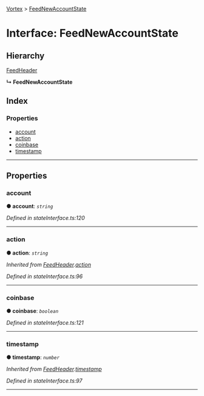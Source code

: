 [Vortex](../README.md) > [FeedNewAccountState](../interfaces/feednewaccountstate.md)

# Interface: FeedNewAccountState

## Hierarchy

 [FeedHeader](feedheader.md)

**↳ FeedNewAccountState**

## Index

### Properties

* [account](feednewaccountstate.md#account)
* [action](feednewaccountstate.md#action)
* [coinbase](feednewaccountstate.md#coinbase)
* [timestamp](feednewaccountstate.md#timestamp)

---

## Properties

<a id="account"></a>

###  account

**● account**: *`string`*

*Defined in stateInterface.ts:120*

___
<a id="action"></a>

###  action

**● action**: *`string`*

*Inherited from [FeedHeader](feedheader.md).[action](feedheader.md#action)*

*Defined in stateInterface.ts:96*

___
<a id="coinbase"></a>

###  coinbase

**● coinbase**: *`boolean`*

*Defined in stateInterface.ts:121*

___
<a id="timestamp"></a>

###  timestamp

**● timestamp**: *`number`*

*Inherited from [FeedHeader](feedheader.md).[timestamp](feedheader.md#timestamp)*

*Defined in stateInterface.ts:97*

___

